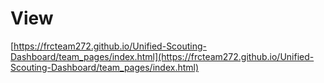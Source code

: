 # View
[https://frcteam272.github.io/Unified-Scouting-Dashboard/team_pages/index.html](https://frcteam272.github.io/Unified-Scouting-Dashboard/team_pages/index.html)
